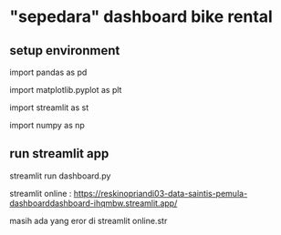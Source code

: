 # "sepedara" dashboard bike rental

## setup environment


import pandas as pd

import matplotlib.pyplot as plt

import streamlit as st

import numpy as np

## run streamlit app

streamlit run dashboard.py

streamlit online :
https://reskinopriandi03-data-saintis-pemula-dashboarddashboard-ihqmbw.streamlit.app/

masih ada yang eror di streamlit online.str
